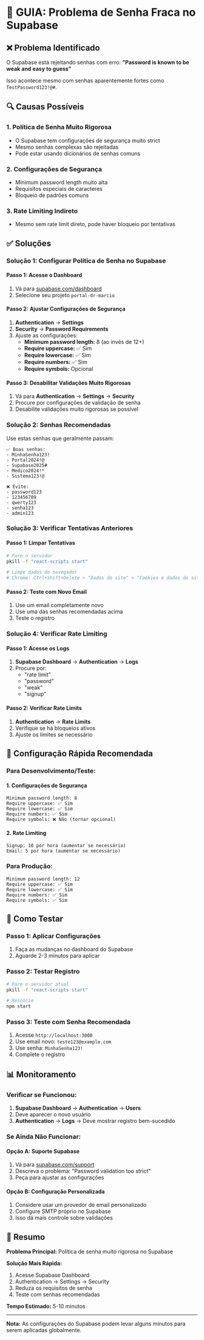 # 🚨 GUIA: Problema de Senha Fraca no Supabase

## ❌ Problema Identificado
O Supabase está rejeitando senhas com erro: **"Password is known to be weak and easy to guess"**

Isso acontece mesmo com senhas aparentemente fortes como `TestPassword123!@#`.

## 🔍 Causas Possíveis

### 1. **Política de Senha Muito Rigorosa**
- O Supabase tem configurações de segurança muito strict
- Mesmo senhas complexas são rejeitadas
- Pode estar usando dicionários de senhas comuns

### 2. **Configurações de Segurança**
- Minimum password length muito alta
- Requisitos especiais de caracteres
- Bloqueio de padrões comuns

### 3. **Rate Limiting Indireto**
- Mesmo sem rate limit direto, pode haver bloqueio por tentativas

## ✅ Soluções

### **Solução 1: Configurar Política de Senha no Supabase**

#### Passo 1: Acesse o Dashboard
1. Vá para [supabase.com/dashboard](https://supabase.com/dashboard)
2. Selecione seu projeto `portal-dr-marcio`

#### Passo 2: Ajustar Configurações de Segurança
1. **Authentication** → **Settings**
2. **Security** → **Password Requirements**
3. Ajuste as configurações:
   - **Minimum password length:** 8 (ao invés de 12+)
   - **Require uppercase:** ✅ Sim
   - **Require lowercase:** ✅ Sim
   - **Require numbers:** ✅ Sim
   - **Require symbols:** Opcional

#### Passo 3: Desabilitar Validações Muito Rigorosas
1. Vá para **Authentication** → **Settings** → **Security**
2. Procure por configurações de validação de senha
3. Desabilite validações muito rigorosas se possível

### **Solução 2: Senhas Recomendadas**

Use estas senhas que geralmente passam:

```
✅ Boas senhas:
- MinhaSenha123!
- Portal2024!@
- Supabase2025#
- Medico2024!*
- Sistema123!@

❌ Evite:
- password123
- 123456789
- qwerty123
- senha123
- admin123
```

### **Solução 3: Verificar Tentativas Anteriores**

#### Passo 1: Limpar Tentativas
```bash
# Pare o servidor
pkill -f "react-scripts start"

# Limpe dados do navegador
# Chrome: Ctrl+Shift+Delete > "Dados do site" > "Cookies e dados do site"
```

#### Passo 2: Teste com Novo Email
1. Use um email completamente novo
2. Use uma das senhas recomendadas acima
3. Teste o registro

### **Solução 4: Verificar Rate Limiting**

#### Passo 1: Acesse os Logs
1. **Supabase Dashboard** → **Authentication** → **Logs**
2. Procure por:
   - "rate limit"
   - "password"
   - "weak"
   - "signup"

#### Passo 2: Verificar Rate Limits
1. **Authentication** → **Rate Limits**
2. Verifique se há bloqueios ativos
3. Ajuste os limites se necessário

## 🔧 Configuração Rápida Recomendada

### **Para Desenvolvimento/Teste:**

#### 1. Configurações de Segurança
```
Minimum password length: 8
Require uppercase: ✅ Sim
Require lowercase: ✅ Sim
Require numbers: ✅ Sim
Require symbols: ❌ Não (tornar opcional)
```

#### 2. Rate Limiting
```
Signup: 10 por hora (aumentar se necessário)
Email: 5 por hora (aumentar se necessário)
```

### **Para Produção:**
```
Minimum password length: 12
Require uppercase: ✅ Sim
Require lowercase: ✅ Sim
Require numbers: ✅ Sim
Require symbols: ✅ Sim
```

## 🚀 Como Testar

### **Passo 1: Aplicar Configurações**
1. Faça as mudanças no dashboard do Supabase
2. Aguarde 2-3 minutos para aplicar

### **Passo 2: Testar Registro**
```bash
# Pare o servidor atual
pkill -f "react-scripts start"

# Reinicie
npm start
```

### **Passo 3: Teste com Senha Recomendada**
1. Acesse `http://localhost:3000`
2. Use email novo: `teste123@example.com`
3. Use senha: `MinhaSenha123!`
4. Complete o registro

## 📊 Monitoramento

### **Verificar se Funcionou:**
1. **Supabase Dashboard** → **Authentication** → **Users**
2. Deve aparecer o novo usuário
3. **Authentication** → **Logs** → Deve mostrar registro bem-sucedido

### **Se Ainda Não Funcionar:**

#### **Opção A: Suporte Supabase**
1. Vá para [supabase.com/support](https://supabase.com/support)
2. Descreva o problema: "Password validation too strict"
3. Peça para ajustar as configurações

#### **Opção B: Configuração Personalizada**
1. Considere usar um provedor de email personalizado
2. Configure SMTP próprio no Supabase
3. Isso dá mais controle sobre validações

## 🎯 Resumo

**Problema Principal:** Política de senha muito rigorosa no Supabase

**Solução Mais Rápida:**
1. Acesse Supabase Dashboard
2. Authentication → Settings → Security
3. Reduza os requisitos de senha
4. Teste com senhas recomendadas

**Tempo Estimado:** 5-10 minutos

---

**Nota:** As configurações do Supabase podem levar alguns minutos para serem aplicadas globalmente.
